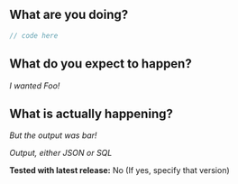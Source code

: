 ## What are you doing?
<!-- Post a minimal, self-contained code sample that reproduces the issue, including models and associations -->

```js
// code here
```

## What do you expect to happen?
_I wanted Foo!_

## What is actually happening?
_But the output was bar!_

_Output, either JSON or SQL_

__Tested with latest release:__ No (If yes, specify that version)
